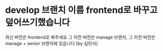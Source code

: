 # develop 브랜치 이름 frontend로 바꾸고 덮어쓰기했습니다
최신 버전은 frontend로 봐주세요
그 이전 버전은 manage 브랜치,
그 이전 버전은 manage + senior 브랜치에 있습니다
[by 심민서]
